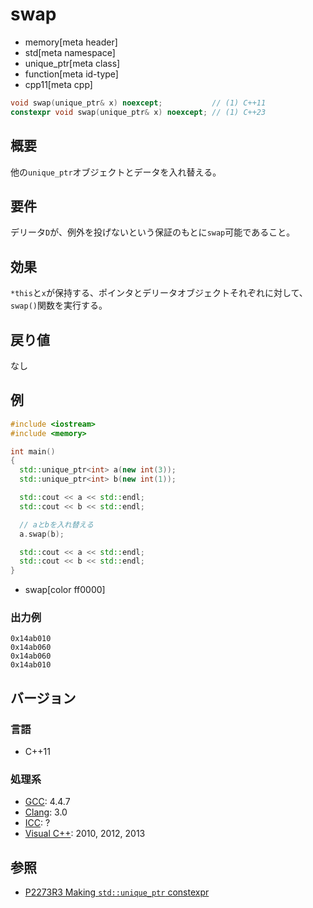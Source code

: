 # swap
* memory[meta header]
* std[meta namespace]
* unique_ptr[meta class]
* function[meta id-type]
* cpp11[meta cpp]

```cpp
void swap(unique_ptr& x) noexcept;           // (1) C++11
constexpr void swap(unique_ptr& x) noexcept; // (1) C++23
```

## 概要
他の`unique_ptr`オブジェクトとデータを入れ替える。


## 要件
デリータ`D`が、例外を投げないという保証のもとに`swap`可能であること。


## 効果
`*this`と`x`が保持する、ポインタとデリータオブジェクトそれぞれに対して、`swap()`関数を実行する。


## 戻り値
なし


## 例
```cpp example
#include <iostream>
#include <memory>

int main()
{
  std::unique_ptr<int> a(new int(3));
  std::unique_ptr<int> b(new int(1));

  std::cout << a << std::endl;
  std::cout << b << std::endl;

  // aとbを入れ替える
  a.swap(b);

  std::cout << a << std::endl;
  std::cout << b << std::endl;
}
```
* swap[color ff0000]

### 出力例
```
0x14ab010
0x14ab060
0x14ab060
0x14ab010
```

## バージョン
### 言語
- C++11

### 処理系
- [GCC](/implementation.md#gcc): 4.4.7
- [Clang](/implementation.md#clang): 3.0
- [ICC](/implementation.md#icc): ?
- [Visual C++](/implementation.md#visual_cpp): 2010, 2012, 2013


## 参照
- [P2273R3 Making `std::unique_ptr` constexpr](https://www.open-std.org/jtc1/sc22/wg21/docs/papers/2021/p2273r3.pdf)
